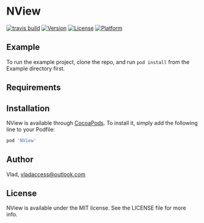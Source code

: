 # NView

[![travis build](https://img.shields.io/travis/USER/REPO.svg?longCache=true&style=for-the-badge)](https://travis-ci.org/Vlad/NView)
[![Version](https://img.shields.io/cocoapods/v/NView.svg?longCache=true&style=for-the-badge)](https://cocoapods.org/pods/NView)
[![License](https://img.shields.io/cocoapods/l/NView.svg?longCache=true&style=for-the-badge)](https://cocoapods.org/pods/NView)
[![Platform](https://img.shields.io/cocoapods/p/NView.svg?longCache=true&style=for-the-badge)](https://cocoapods.org/pods/NView)

## Example

To run the example project, clone the repo, and run `pod install` from the Example directory first.

## Requirements

## Installation

NView is available through [CocoaPods](https://cocoapods.org). To install
it, simply add the following line to your Podfile:

```ruby
pod 'NView'
```

## Author

Vlad, vladaccess@outlook.com

## License

NView is available under the MIT license. See the LICENSE file for more info.
